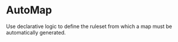 # AutoMap
Use declarative logic to define the ruleset from which a map must be automatically generated.
